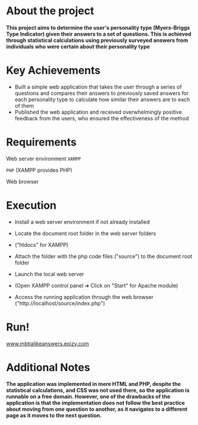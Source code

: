 # About the project
#### This project aims to determine the user's personality type (Myers-Briggs Type Indicator) given their answers to a set of questions. This is achieved through statistical calculations using previously surveyed answers from individuals who were certain about their personality type

# Key Achievements
* Built a simple web application that takes the user through a series of questions and compares their answers to previously saved answers for each personality type to calculate how similar their answers are to each of them
* Published the web application and received overwhelmingly positive feedback from the users, who ensured the effectiveness of the method 


# Requirements
 Web server environment `XAMPP`
 
 `PHP` (XAMPP provides PHP)
 
 Web browser

# Execution
* Install a web server environment if not already installed

* Locate the document root folder in the web server folders

* ("htdocs" for XAMPP)

* Attach the folder with the php code files ("source") to the document root folder

* Launch the local web server

* (Open XAMPP control panel ➔ Click on "Start" for Apache module) 

* Access the running application through the web browser ("http://localhost/source/index.php")

# Run!

www.mbtialikeanswers.epizy.com


# Additional Notes
#### The application was implemented in mere HTML and PHP, despite the statistical calculations, and CSS was not used there, so the application is runnable on a free domain. However, one of the drawbacks of the application is that the implementation does not follow the best practice about moving from one question to another, as it navigates to a different page as it moves to the next question.
